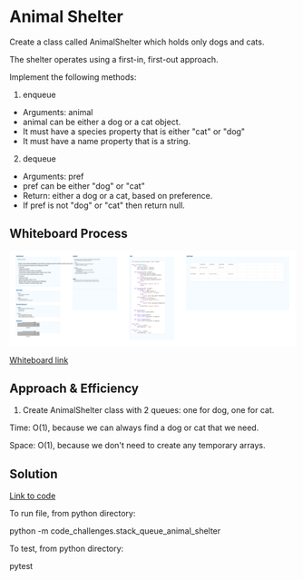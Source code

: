 # Animal Shelter

Create a class called AnimalShelter which holds only dogs and cats.

The shelter operates using a first-in, first-out approach.

Implement the following methods:
1. enqueue
- Arguments: animal
- animal can be either a dog or a cat object.
- It must have a species property that is either "cat" or "dog"
- It must have a name property that is a string.

2. dequeue
- Arguments: pref
- pref can be either "dog" or "cat"
- Return: either a dog or a cat, based on preference.
- If pref is not "dog" or "cat" then return null.


## Whiteboard Process
![Whiteboard image](whiteboard_12.png)

[Whiteboard link](https://www.figma.com/file/Jd7vCe1vErGLFJfhyIeMmU/Code-Challenge-12?node-id=0%3A1&t=WHHmQJVKgP0jI5qf-1)

## Approach & Efficiency

1. Create AnimalShelter class with 2 queues: one for dog, one for cat.

Time: O(1), because we can always find a dog or cat that we need.

Space: O(1), because we don't need to create any temporary arrays.


## Solution

[Link to code](https://github.com/mikeshen7/data-structures-and-algorithms/blob/main/python/code_challenges/stack_queue_animal_shelter.py)

To run file, from python directory:

python -m code_challenges.stack_queue_animal_shelter

To test, from python directory:

pytest


